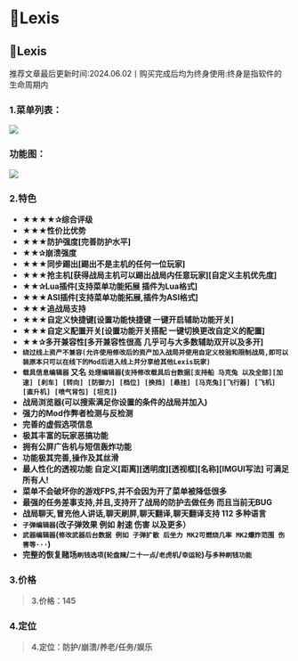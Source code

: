 # 🩶Lexis

## 🩶Lexis

推荐文章最后更新时间:2024.06.02丨购买完成后均为终身使用:终身是指软件的生命周期内

### **1.菜单列表：** <a href="#id-1.-cai-dan-lie-biao" id="id-1.-cai-dan-lie-biao"></a>

![](https://docs.hzz.im/\~gitbook/image?url=https%3A%2F%2F1382592200-files.gitbook.io%2F%7E%2Ffiles%2Fv0%2Fb%2Fgitbook-x-prod.appspot.com%2Fo%2Fspaces%252F7YXEHggLzaiKwZjRSOD4%252Fuploads%252FkbGRGD99vTnZNQqHFEtG%252FLexis.png%3Falt%3Dmedia%26token%3D9c05522a-547f-4b8f-979b-bd02988b8c7b\&width=768\&dpr=4\&quality=100\&sign=2101a69f\&sv=1)

### **功能图：** <a href="#gong-neng-tu" id="gong-neng-tu"></a>

![](https://docs.hzz.im/\~gitbook/image?url=https%3A%2F%2F1382592200-files.gitbook.io%2F%7E%2Ffiles%2Fv0%2Fb%2Fgitbook-x-prod.appspot.com%2Fo%2Fspaces%252F7YXEHggLzaiKwZjRSOD4%252Fuploads%252F953mRRgqHHZSEsDnuRpD%252FLexis-1.0.4.1%25E7%2589%2588%25E6%259C%25AC%25E5%258A%259F%25E8%2583%25BD%25E5%25B1%2595%25E7%25A4%25BA.png%3Falt%3Dmedia%26token%3D1523e4e5-d8a9-46be-a110-cd96a3a53f65\&width=768\&dpr=4\&quality=100\&sign=893113e7\&sv=1)

### **2.特色** <a href="#id-2.-te-se" id="id-2.-te-se"></a>

* **★★★★✰综合评级**
* **★★★性价比优势**
* **★★★防护强度\[完善防护水平]**
* **★★✰崩溃强度**
* **★★★同步踢出\[踢出不是主机的任何一位玩家]**
* **★★★抢主机\[获得战局主机可以踢出战局内任意玩家]\[自定义主机优先度]**
* **★★✰Lua插件\[支持菜单功能拓展 插件为Lua格式]**
* **★★★ASI插件\[支持菜单功能拓展,插件为ASI格式]**
* **★★★追战局支持**
* **★★★自定义快捷键\[设置功能快捷键 一键开启辅助功能开关]**
* **★★★自定义配置开关\[设置功能开关搭配 一键切换更改自定义的配置]**
* **★★✰多开兼容性\[多开兼容性很高 几乎可与大多数辅助双开以及多开]**
* **`绕过线上资产不兼容(允许使用修改后的资产加入战局并使用自定义校验和限制战局,即可以装原本只可以在线下的Mod后进入线上并分享给其他Lexis玩家)`**
* **`载具信息编辑器` 又名 `处理编辑器`(`支持修改载具后台数据[支持船 马克兔 以及全部][加速] [刹车] [转向] [防御力] [档位] [换挡] [悬挂] [马克兔][飞行器] [飞机] [直升机] [喷气背包] [坦克]`)**
* **战局浏览器(可以搜索满足你设置的条件的战局并加入)**
* **强力的Mod作弊者检测与反检测**
* **完善的虚假选项信息**
* **极其丰富的玩家恶搞功能**
* **拥有公屏广告机与短信轰炸功能**
* **功能极其完善,操作及其丝滑**
* **最人性化的透视功能 自定义\[距离]\[透明度]\[透视框]\[名称]\[IMGUI写法] 可满足所有人!**
* **菜单不会破坏你的游戏FPS,并不会因为开了菜单被降低很多**
* **最强的任务差事支持,并且,支持开了战局的防护去做任务 而且当前无BUG**
* **战局聊天,冒充他人讲话,聊天刷屏,聊天翻译,聊天翻译支持 112 多种语言**
* **`子弹编辑器`(改子弹效果 例如 射速 伤害 以及更多）**
* **`武器编辑器`(`修改武器后台数据 例如 子弹扩散 后坐力 MK2可燃烧几率 MK2爆炸范围 伤害等···`)**
* **完整的恢复赌场`刷钱选项`(`轮盘赌`/`二十一点`/`老虎机`/`幸运轮`)与`多种刷钱功能`**

### **3.价格** <a href="#id-3.-jia-ge" id="id-3.-jia-ge"></a>

> **3.价格：145**

### **4.定位** <a href="#id-4.-ding-wei" id="id-4.-ding-wei"></a>

> **4.定位：防护/崩溃/养老/任务/娱乐**
